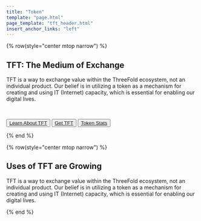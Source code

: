 ```yaml
---
title: "Token"
template: "page.html"
page_template: "tft_header.html"
insert_anchor_links: "left"
---
```


<!-- section 1 (tft header) -->

{% row(style="center mtop narrow") %}

## **TFT**: The Medium of **Exchange**

TFT is a way to exchange value within the ThreeFold ecosystem, not an individual product. Our belief is in utilizing a token as a mechanism for creating and using IT (Internet) capacity, which is essential for enabling our digital lives.

<br>

<button>[Learn About TFT](https://manual.grid.tf/threefold_token/threefold_token.html)</button>
<button>[Get TFT](https://manual.grid.tf/threefold_token/buy_sell_tft/buy_sell_tft.html)</button>
<button>[Token Stats](https://library.threefold.me/info/threefold#/tokens/threefold__stats_token_overview)</button>

{% end %}

<!-- section 2 (uses of tft) -->

{% row(style="center mtop narrow") %}

## Uses of TFT are **Growing**

TFT is a way to exchange value within the ThreeFold ecosystem, not an individual product. Our belief is in utilizing a token as a mechanism for creating and using IT (Internet) capacity, which is essential for enabling our digital lives.

{% end %}